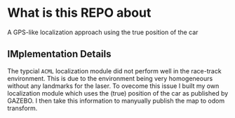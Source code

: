 # What is this REPO about
A GPS-like localization approach using the true position of the car

## IMplementation Details
The typcial `ACML` localization module did not perform well in the race-track environment. This is due to the environment being very homogeneours without any landmarks for the laser. To ovecome this issue I built my own localization module which uses the (true) position of the car as published by GAZEBO. I then take this information to manyually publish the map to odom transform.
